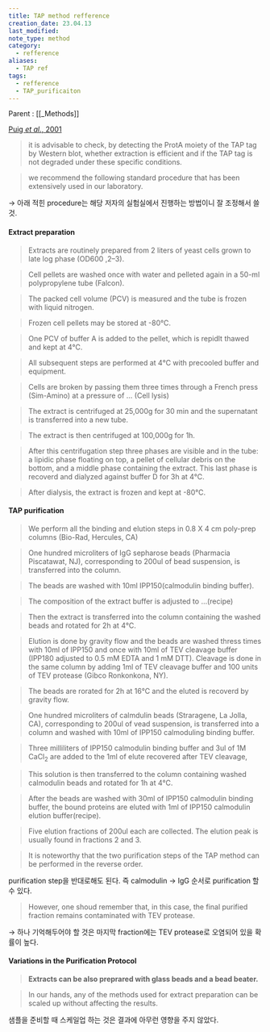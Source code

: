 ```yaml
---
title: TAP method refference
creation_date: 23.04.13
last_modified: 
note_type: method
category:
  - refference
aliases:
  - TAP ref
tags:
  - refference
  - TAP_purificaiton
---
```


Parent : [[_Methods]]


[Puig *et al.*, 2001](zotero://select/items/@puig2001)

>it is advisable to check, by detecting the ProtA moiety of the TAP tag by Western blot, whether extraction is efficient and if the TAP tag is not degraded under these specific conditions.

>we recommend the following standard procedure that has been extensively used in our laboratory.

→ 아래 적힌 procedure는 해당 저자의 실험실에서 진행하는 방법이니 잘 조정해서 쓸 것. 

#### Extract preparation

> Extracts are routinely prepared from 2 liters of yeast cells grown to late log phase (OD600 ,2–3).

> Cell pellets are washed once with water and pelleted again in a 50-ml polypropylene tube (Falcon).

>The packed cell volume (PCV) is measured and the tube is frozen with liquid nitrogen.

>Frozen cell pellets may be stored at -80℃.

> One PCV of buffer A is added to the pellet, which is repidlt thawed and kept at 4℃.

> All subsequent steps are performed at 4℃ with precooled buffer and equipment.

> Cells are broken by passing them three times through a French press (Sim-Amino) at a pressure of  … (Cell lysis)

> The extract is centrifuged at 25,000g for 30 min and the supernatant is transferred into a new tube.

> The extract is then centrifuged at 100,000g for 1h.

> After this centrifugation step three phases are visible and in the tube: a lipidic phase floating on top, a pellet of cellular debris on the bottom, and a middle phase containing the extract. This last phase is recoverd and dialyzed against buffer D for 3h at 4℃.

> After dialysis, the extract is frozen and kept at -80℃.

#### TAP purification

> We perform all the binding and elution steps in 0.8 X 4 cm poly-prep columns (Bio-Rad, Hercules, CA)

> One hundred microliters of IgG sepharose beads (Pharmacia Piscatawat, NJ), corresponding to 200ul of bead suspension, is transferred into the column.

> The beads are washed with 10ml IPP150(calmodulin binding buffer).

> The composition of the extract buffer is adjusted to …(recipe)

> Then the extract is transferred into the column containing the washed beads and rotated for 2h at 4℃.

> Elution is done by gravity flow and the beads are washed thress times with 10ml of IPP150 and once with 10ml of TEV cleavage buffer (IPP180 adjusted to 0.5 mM EDTA and 1 mM DTT). Cleavage is done in the same column by adding 1ml of TEV cleavage buffer and 100 units of TEV protease (Gibco Ronkonkona, NY).

> The beads are rorated for 2h at 16℃ and the eluted is recoverd by gravity flow.

> One hundred microliters of calmdulin beads (Straragene, La Jolla, CA), corresponding to 200ul of vead suspension, is transferred into a column and washed with 10ml of IPP150 calmoduling binding buffer.

> Three milliliters of IPP150 calmodulin binding buffer and 3ul of 1M CaCl<sub>2</sub> are added to the 1ml of elute recovered after TEV cleavage,

> This solution is then transferred to the column containing washed calmodulin beads and rotated for 1h at 4℃.

> After the beads are washed with 30ml of IPP150 calmodulin binding buffer, the bound proteins are eluted with 1ml of IPP150 calmodulin elution buffer(recipe).

> Five elution fractions of 200ul each are collected. The elution peak is usually found in fractions 2 and 3.

> It is noteworthy that the two purification steps of the TAP method can be performed in the reverse order.

purification step을 반대로해도 된다. 즉 calmodulin → IgG 순서로 purification 할 수 있다.

> However, one shoud remember that, in this case, the final purified fraction remains contaminated with TEV protease.

→ 하나 기억해두어야 할 것은 마지막 fraction에는 TEV protease로 오염되어 있을 확률이 높다.


#### Variations in the Purification Protocol

>**Extracts can be also preprared with glass beads and a bead beater.**

> In our hands, any of the methods used for extract preparation can be scaled up without affecting the results.

샘플을 준비할 때 스케일업 하는 것은 결과에 아무런 영향을 주지 않았다.